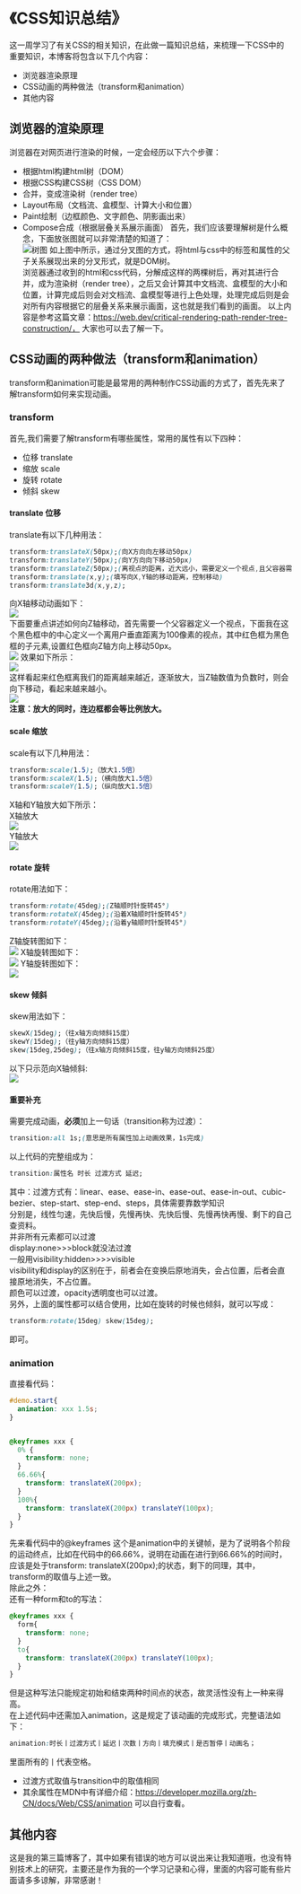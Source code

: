 # 《CSS知识总结》
这一周学习了有关CSS的相关知识，在此做一篇知识总结，来梳理一下CSS中的重要知识，本博客将包含以下几个内容：
* 浏览器渲染原理
* CSS动画的两种做法（transform和animation）
* 其他内容  
## 浏览器的渲染原理
浏览器在对网页进行渲染的时候，一定会经历以下六个步骤：
* 根据html构建html树（DOM）
* 根据CSS构建CSS树（CSS DOM）
* 合并，变成渲染树（render tree）
* Layout布局（文档流、盒模型、计算大小和位置）
* Paint绘制（边框颜色、文字颜色、阴影画出来）
* Compose合成（根据层叠关系展示画面） 
首先，我们应该要理解树是什么概念，下面放张图就可以非常清楚的知道了：  
![树图](./picture/树图.png)
如上图中所示，通过分叉图的方式，将html与css中的标签和属性的父子关系展现出来的分叉形式，就是DOM树。  
浏览器通过收到的html和css代码，分解成这样的两棵树后，再对其进行合并，成为渲染树（render tree），之后又会计算其中文档流、盒模型的大小和位置，计算完成后则会对文档流、盒模型等进行上色处理，处理完成后则是会对所有内容根据它的层叠关系来展示画面，这也就是我们看到的画面。
以上内容是参考这篇文章：https://web.dev/critical-rendering-path-render-tree-construction/， 大家也可以去了解一下。
## CSS动画的两种做法（transform和animation）
transform和animation可能是最常用的两种制作CSS动画的方式了，首先先来了解transform如何来实现动画。
### transform
首先,我们需要了解transform有哪些属性，常用的属性有以下四种：
* 位移 translate
* 缩放 scale
* 旋转 rotate
* 倾斜 skew  
#### translate 位移
translate有以下几种用法：
```css
transform:translateX(50px);(向X方向向左移动50px)
transform:translateY(50px);(向Y方向向下移动50px)
transform:translateZ(50px);(离视点的距离，近大远小，需要定义一个视点,且父容器需要perspective)
transform:translate(x,y);(填写向X,Y轴的移动距离，控制移动)
transform:translate3d(x,y,z);
```
向X轴移动动画如下：  
![](./picture/translateX.gif)  
下面要重点讲述如何向Z轴移动，首先需要一个父容器定义一个视点，下面我在这个黑色框中的中心定义一个离用户垂直距离为100像素的视点，其中红色框为黑色框的子元素,设置红色框向Z轴方向上移动50px。  
![](./picture/transplateZ.png)
效果如下所示：  
![](./picture/Z轴.gif)  
这样看起来红色框离我们的距离越来越近，逐渐放大，当Z轴数值为负数时，则会向下移动，看起来越来越小。  
![](./picture/Z轴下.gif)  
**注意：放大的同时，连边框都会等比例放大。**
#### scale 缩放
scale有以下几种用法：
```css
transform:scale(1.5);（放大1.5倍）
transform:scaleX(1.5);（横向放大1.5倍）
transform:scaleY(1.5);（纵向放大1.5倍）
```
X轴和Y轴放大如下所示：  
X轴放大  
![](./picture/scaleX.gif)  
Y轴放大  
![](./picture/scaleY.gif)
#### rotate 旋转
rotate用法如下：
```css
transform:rotate(45deg);(Z轴顺时针旋转45°)
transform:rotateX(45deg);(沿着X轴顺时针旋转45°)
transform:rotateY(45deg);(沿着y轴顺时针旋转45°)
```
Z轴旋转图如下：    
![](./picture/rotateZ.gif)
X轴旋转图如下：  
![](./picture/rotateX.gif)
Y轴旋转图如下：  
![](./picture/rotateY.gif)
#### skew 倾斜
skew用法如下：
```css
skewX(15deg);（往x轴方向倾斜15度）
skewY(15deg);（往y轴方向倾斜15度）
skew(15deg,25deg);（往x轴方向倾斜15度，往y轴方向倾斜25度）
```
以下只示范向X轴倾斜:  
![](./picture/skewX.gif)
#### 重要补充
需要完成动画，**必须**加上一句话（transition称为过渡）：
```css
transition:all 1s;(意思是所有属性加上动画效果，1s完成)
```
以上代码的完整组成为：
```css
transition:属性名 时长 过渡方式 延迟;
```
其中：过渡方式有：linear、ease、ease-in、ease-out、ease-in-out、cubic-bezier、step-start、step-end、steps，具体需要靠数学知识  
分别是，线性匀速，先快后慢，先慢再快、先快后慢、先慢再快再慢、剩下的自己查资料。  
并非所有元素都可以过渡  
display:none>>>block就没法过渡  
一般用visibility:hidden>>>>visible  
visibility和display的区别在于，前者会在变换后原地消失，会占位置，后者会直接原地消失，不占位置。  
颜色可以过渡，opacity透明度也可以过渡。  
另外，上面的属性都可以结合使用，比如在旋转的时候也倾斜，就可以写成：  
```css
transform:rotate(15deg) skew(15deg);
```
即可。
### animation
直接看代码：
```css
#demo.start{
  animation: xxx 1.5s;
}


@keyframes xxx {
  0% {
    transform: none;
  }
  66.66%{
    transform: translateX(200px);
  }
  100%{
    transform: translateX(200px) translateY(100px);
  }
}
```
先来看代码中的@keyframes
这个是animation中的关键帧，是为了说明各个阶段的运动终点，比如在代码中的66.66%，说明在动画在进行到66.66%的时间时，应该是处于transform: translateX(200px);的状态，剩下的同理，其中，transform的取值与上述一致。  
除此之外：  
还有一种form和to的写法：
```css
@keyframes xxx {
  form{
    transform: none;
  }
  to{
    transform: translateX(200px) translateY(100px);
  }
}
```
但是这种写法只能规定初始和结束两种时间点的状态，故灵活性没有上一种来得高。  
在上述代码中还需加入animation，这是规定了该动画的完成形式，完整语法如下：
```css
animation:时长丨过渡方式丨延迟丨次数丨方向丨填充模式丨是否暂停丨动画名；
```
里面所有的丨代表空格。  
* 过渡方式取值与transition中的取值相同
* 其余属性在MDN中有详细介绍：https://developer.mozilla.org/zh-CN/docs/Web/CSS/animation 可以自行查看。
## 其他内容
这是我的第三篇博客了，其中如果有错误的地方可以说出来让我知道哦，也没有特别技术上的研究，主要还是作为我的一个学习记录和心得，里面的内容可能有些片面请多多谅解，非常感谢！
